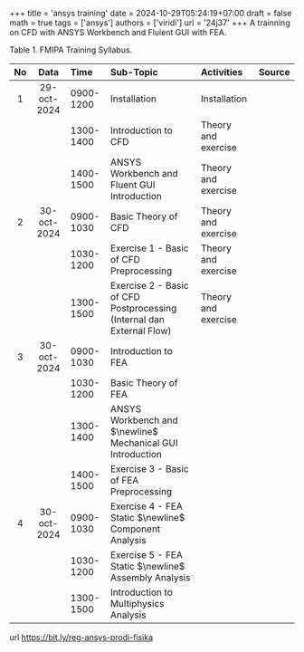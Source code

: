+++
title = 'ansys training'
date = 2024-10-29T05:24:19+07:00
draft = false
math = true
tags = ['ansys']
authors = ['viridi']
url = '24j37'
+++
A trainning on CFD with ANSYS Workbench and Fluient GUI with FEA.

<!--more-->

Table 1. FMIPA Training Syllabus.

No | Data | Time | Sub-Topic | Activities | Source
:-: | :-: | :- | :- | :- | :-
1 | 29-oct-2024 | 0900-1200 | Installation | Installation |
&nbsp; |      | 1300-1400 | Introduction to CFD | Theory and exercise |
&nbsp; |      | 1400-1500 | ANSYS Workbench and Fluent GUI Introduction | Theory and exercise | 
2 | 30-oct-2024 | 0900-1030 | Basic Theory of CFD | Theory and exercise |
&nbsp; |      | 1030-1200 | Exercise 1 - Basic of CFD Preprocessing | Theory and exercise |
&nbsp; |      | 1300-1500 | Exercise 2 - Basic of CFD Postprocessing (Internal dan External Flow) | Theory and exercise |
3 | 30-oct-2024 | 0900-1030 | Introduction to FEA |
&nbsp; |      | 1030-1200 | Basic Theory of FEA |
&nbsp; |      | 1300-1400 | ANSYS Workbench and $\newline$ Mechanical GUI Introduction |
&nbsp; |      | 1400-1500 | Exercise 3 - Basic of FEA Preprocessing |
4 | 30-oct-2024 | 0900-1030 | Exercise 4 - FEA Static $\newline$ Component Analysis |
&nbsp; |      | 1030-1200 | Exercise 5 - FEA Static $\newline$ Assembly Analysis |
&nbsp; |      | 1300-1500 | Introduction to Multiphysics Analysis | 

url https://bit.ly/reg-ansys-prodi-fisika
